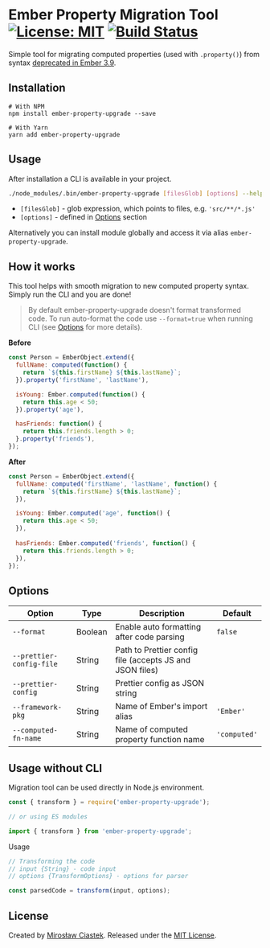 # Ember Property Migration Tool [![License: MIT](https://img.shields.io/badge/License-MIT-blue.svg)](https://github.com/mciastek/ember-property-upgrade/blob/master/LICENSE) [![Build Status](https://travis-ci.com/mciastek/ember-property-upgrade.svg?branch=master)](https://travis-ci.com/mciastek/ember-property-upgrade)

Simple tool for migrating computed properties (used with `.property()`) from syntax [deprecated in Ember 3.9](https://deprecations.emberjs.com/v3.x/#toc_computed-property-property).

## Installation

```
# With NPM
npm install ember-property-upgrade --save

# With Yarn
yarn add ember-property-upgrade
```

## Usage
After installation a CLI is available in your project.

```bash
./node_modules/.bin/ember-property-upgrade [filesGlob] [options] --help
```

- `[filesGlob]` - glob expression, which points to files, e.g. `'src/**/*.js'`
- `[options]` - defined in [Options](#options) section

Alternatively you can install module globally and access it via alias `ember-property-upgrade`.

## How it works

This tool helps with smooth migration to new computed property syntax. Simply run the CLI and you are done!

>By default ember-property-upgrade doesn't format transformed code. To run auto-format the code use `--format=true` when
running CLI (see [Options](#options) for more details).

**Before**
```js
const Person = EmberObject.extend({
  fullName: computed(function() {
    return `${this.firstName} ${this.lastName}`;
  }).property('firstName', 'lastName'),

  isYoung: Ember.computed(function() {
    return this.age < 50;
  }).property('age'),

  hasFriends: function() {
    return this.friends.length > 0;
  }.property('friends'),
});
```

**After**
```js
const Person = EmberObject.extend({
  fullName: computed('firstName', 'lastName', function() {
    return `${this.firstName} ${this.lastName}`;
  }),

  isYoung: Ember.computed('age', function() {
    return this.age < 50;
  }),
  
  hasFriends: Ember.computed('friends', function() {
    return this.friends.length > 0;
  }),
});
```

## Options

| Option | Type | Description | Default  |
|---------------------------|-------------|---------------|---------|
| `--format` | Boolean | Enable auto formatting after code parsing | `false` |
| `--prettier-config-file` | String | Path to Prettier config file (accepts JS and JSON files) |  |
| `--prettier-config` | String | Prettier config as JSON string |  |
| `--framework-pkg` | String | Name of Ember's import alias | `'Ember'` |
| `--computed-fn-name` | String | Name of computed property function name | `'computed'` |

## Usage without CLI

Migration tool can be used directly in Node.js environment.

```js
const { transform } = require('ember-property-upgrade');

// or using ES modules

import { transform } from 'ember-property-upgrade';
```

Usage
```js
// Transforming the code
// input {String} - code input
// options {TransformOptions} - options for parser

const parsedCode = transform(input, options);
```

## License

Created by [Mirosław Ciastek](https://github.com/mciastek). Released under the [MIT License](https://github.com/mciastek/ember-property-upgrade/blob/master/LICENSE).